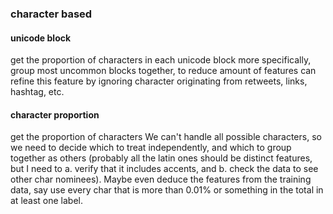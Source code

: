 ### character based
#### unicode block
get the proportion of characters in each unicode block
more specifically, group most uncommon blocks together, to reduce amount of features
can refine this feature by ignoring character originating from retweets, links, hashtag, etc.

#### character proportion
get the proportion of characters
We can't handle all possible characters, so we need to decide which to treat independently, and which
to group together as others (probably all the latin ones should be distinct features, but I need to a. 
verify that it includes accents, and b. check the data to see other char nominees). Maybe even deduce
the features from the training data, say use every char that is more than 0.01% or something in the
total in at least one label. 